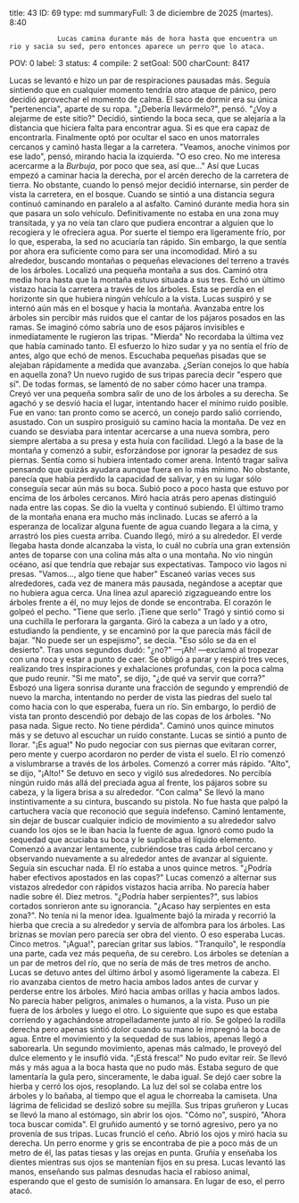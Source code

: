 title:          43
ID:             69
type:           md
summaryFull:    3 de diciembre de 2025 (martes). 8:40
                
                Lucas camina durante más de hora hasta que encuentra un rio y sacia su sed, pero entonces aparece un perro que lo ataca.
POV:            0
label:          3
status:         4
compile:        2
setGoal:        500
charCount:      8417


Lucas se levantó e hizo un par de respiraciones pausadas más. Seguía sintiendo que en cualquier momento tendría otro ataque de pánico, pero decidió aprovechar el momento de calma.
El saco de dormir era su única "pertenencia", aparte de su ropa.
"¿Debería llevármelo?", pensó. "¿Voy a alejarme de este sitio?"
Decidió, sintiendo la boca seca, que se alejaría a la distancia que hiciera falta para encontrar agua.
Si es que era capaz de encontrarla.
Finalmente optó por ocultar el saco en unos matorrales cercanos y caminó hasta llegar a la carretera.
"Veamos, anoche vinimos por ese lado", pensó, mirando hacia la izquierda. "O eso creo. No me interesa acercarme a la *Burbuja*, por poco que sea, así que..."
Así que Lucas empezó a caminar hacia la derecha, por el arcén derecho de la carretera de tierra. No obstante, cuando lo pensó mejor decidió internarse, sin perder de vista la carretera, en el bosque.
Cuando se sintió a una distancia segura continuó caminando en paralelo a al asfalto.
Caminó durante media hora sin que pasara un solo vehículo. Definitivamente no estaba en una zona muy transitada, y ya no veía tan claro que pudiera encontrar a alguien que lo recogiera y le ofreciera agua.
Por suerte el tiempo era ligeramente frío, por lo que, esperaba, la sed no acuciaría tan rápido. Sin embargo, la que sentía por ahora era suficiente como para ser una incomodidad.
Miró a su alrededor, buscando montañas o pequeñas elevaciones del terreno a través de los árboles. Localizó una pequeña montaña a sus dos. Caminó otra media hora hasta que la montaña estuvo situada a sus tres.
Echó un último vistazo hacia la carretera a través de los árboles. Esta se perdía en el horizonte sin que hubiera ningún vehículo a la vista. Lucas suspiró y se internó aún más en el bosque y hacia la montaña.
Avanzaba entre los árboles sin percibir más ruidos que el cantar de los pájaros posados en las ramas. Se imaginó cómo sabría uno de esos pájaros invisibles e inmediatamente le rugieron las tripas.
"Mierda"
No recordaba la última vez que había caminado tanto. El esfuerzo lo hizo sudar y ya no sentía el frío de antes, algo que echó de menos.
Escuchaba pequeñas pisadas que se alejaban rápidamente a medida que avanzaba. ¿Serían conejos lo que había en aquella zona? Un nuevo rugido de sus tripas parecía decir "espero que sí". De todas formas, se lamentó de no saber cómo hacer una trampa.
Creyó ver una pequeña sombra salir de uno de los árboles a su derecha. Se agachó y se desvió hacia el lugar, intentando hacer el mínimo ruido posible. Fue en vano: tan pronto como se acercó, un conejo pardo salió corriendo, asustado.
Con un suspiro prosiguió su camino hacia la montaña. De vez en cuando se desviaba para intentar acercarse a una nueva sombra, pero siempre alertaba a su presa y esta huía con facilidad.
Llegó a la base de la montaña y comenzó a subir, esforzándose por ignorar la pesadez de sus piernas.
Sentía como si hubiera intentado comer arena. Intentó tragar saliva pensando que quizás ayudara aunque fuera en lo más mínimo. No obstante, parecía que había perdido la capacidad de salivar, y en su lugar sólo conseguía secar aún más su boca.
Subió poco a poco hasta que estuvo por encima de los árboles cercanos. Miró hacia atrás pero apenas distinguió nada entre las copas. Se dio la vuelta y continuó subiendo.
El último tramo de la montaña enana era mucho más inclinado. Lucas se aferró a la esperanza de localizar alguna fuente de agua cuando llegara a la cima, y arrastró los pies cuesta arriba.
Cuando llegó, miró a su alrededor.
El verde llegaba hasta donde alcanzaba la vista, lo cuál no cubría una gran extensión antes de toparse con una colina más alta o una montaña. No vio ningún océano, así que tendría que rebajar sus expectativas. Tampoco vio lagos ni presas.
"Vamos..., algo tiene que haber"
Escaneó varias veces sus alrededores, cada vez de manera más pausada, negándose a aceptar que no hubiera agua cerca.
Una línea azul apareció zigzagueando entre los árboles frente a él, no muy lejos de donde se encontraba.
El corazón le golpeó el pecho.
"Tiene que serlo. ¡Tiene que serlo"
Tragó y sintió como si una cuchilla le perforara la garganta. Giró la cabeza a un lado y a otro, estudiando la pendiente, y se encaminó por la que parecía más fácil de bajar.
"No puede ser un espejismo", se decía. "Eso sólo se da en el desierto". Tras unos segundos dudó: "¿no?"
—¡Ah! —exclamó al tropezar con una roca y estar a punto de caer.
Se obligó a parar y respiró tres veces, realizando tres inspiraciones y exhalaciones profundas, con la poca calma que pudo reunir.
"Si me mato", se dijo, "¿de qué va servir que corra?"
Esbozó una ligera sonrisa durante una fracción de segundo y emprendió de nuevo la marcha, intentando no perder de vista las piedras del suelo tal como hacia con lo que esperaba, fuera un río.
Sin embargo, lo perdió de vista tan pronto descendió por debajo de las copas de los árboles.
"No pasa nada. Sigue recto. No tiene pérdida".
Caminó unos quince minutos más y se detuvo al escuchar un ruido constante.
Lucas se sintió a punto de llorar.
"¡Es agua!"
No pudo negociar con sus piernas que evitaran correr, pero mente y cuerpo acordaron no perder de vista el suelo.
El río comenzó a vislumbrarse a través de los árboles. Comenzó a correr más rápido.
"Alto", se dijo, "¡Alto!"
Se detuvo en seco y vigiló sus alrededores. No percibía ningún ruido más allá del preciada agua al frente, los pájaros sobre su cabeza, y la ligera brisa a su alrededor.
"Con calma"
Se llevó la mano instintivamente a su cintura, buscando su pistola. No fue hasta que palpó la cartuchera vacía que reconoció que seguía indefenso.
Caminó lentamente, sin dejar de buscar cualquier indicio de movimiento a su alrededor salvo cuando los ojos se le iban hacia la fuente de agua.
Ignoró como pudo la sequedad que acuciaba su boca y le suplicaba el líquido elemento. Comenzó a avanzar lentamente, cubriéndose tras cada árbol cercano y observando nuevamente a su alrededor antes de avanzar al siguiente.
Seguía sin escuchar nada.
El río estaba a unos quince metros.
"¿Podría haber efectivos apostados en las copas?"
Lucas comenzó a alternar sus vistazos alrededor con rápidos vistazos hacia arriba.
No parecía haber nadie sobre él.
Diez metros.
"¿Podría haber serpientes?", sus labios cortados sonrieron ante su ignorancia. "¿Acaso hay serpientes en esta zona?". No tenía ni la menor idea.
Igualmente bajó la mirada y recorrió la hierba que crecía a su alrededor y servía de alfombra para los árboles. Las briznas se movían pero parecía ser obra del viento. O eso esperaba Lucas.
Cinco metros.
"¡Agua!", parecían gritar sus labios.
"Tranquilo", le respondía una parte, cada vez más pequeña, de su cerebro.
Los árboles se detenían a un par de metros del río, que no sería de más de tres metros de ancho. Lucas se detuvo antes del último árbol y asomó ligeramente la cabeza. El rio avanzaba cientos de metro hacia ambos lados antes de curvar y perderse entre los árboles.
Miró hacia ambas orillas y hacia ambos lados. No parecía haber peligros, animales o humanos, a la vista.
Puso un pie fuera de los árboles y luego el otro. Lo siguiente que supo es que estaba corriendo y agachándose atropelladamente junto al río.
Se golpeó la rodilla derecha pero apenas sintió dolor cuando su mano le impregnó la boca de agua. Entre el movimiento y la sequedad de sus labios, apenas llegó a saborearla. Un segundo movimiento, apenas más calmado, le proveyó del dulce elemento y le insufló vida.
"¡Está fresca!"
No pudo evitar reír.
Se llevó más y más agua a la boca hasta que no pudo más. Estaba seguro de que lamentaría la gula pero, sinceramente, le daba igual.
Se dejó caer sobre la hierba y cerró los ojos, resoplando. La luz del sol se colaba entre los árboles y lo bañaba, al tiempo que el agua le chorreaba la camiseta. Una lágrima de felicidad se deslizó sobre su mejilla.
Sus tripas gruñeron y Lucas se llevó la mano al estómago, sin abrir los ojos.
"Cómo no", suspiró, "Ahora toca buscar comida".
El gruñido aumentó y se tornó agresivo, pero ya no provenía de sus tripas.
Lucas frunció el ceño. Abrió los ojos y miró hacia su derecha.
Un perro enorme y gris se encontraba de pie a poco más de un metro de él, las patas tiesas y las orejas en punta. Gruñía y enseñaba los dientes mientras sus ojos se mantenían fijos en su presa.
Lucas levantó las manos, enseñando sus palmas desnudas hacia el rabioso animal, esperando que el gesto de sumisión lo amansara.
En lugar de eso, el perro atacó.